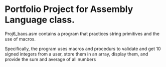 # Portfolio Project for Assembly Language class. 

Proj6_baxs.asm contains a program that practices string primitives and the use of macros. 

Specifically, the program uses macros and procedurs to validate and get 10 signed integers from 
a user, store them in an array, display them, and provide the sum and average of all numbers
